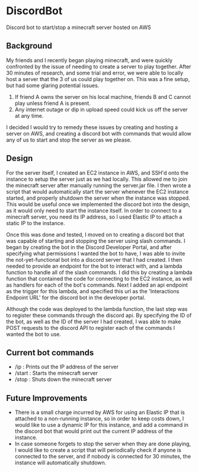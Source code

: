 # DiscordBot
Discord bot to start/stop a minecraft server hosted on AWS

## Background
My friends and I recently began playing minecraft, and were quickly confronted by the issue of needing to create a server to play together.
After 30 minutes of research, and some trial and error, we were able to locally host a server that the 3 of us could play together on.
This was a fine setup, but had some glaring potential issues.
  1. If friend A owns the server on his local machine, friends B and C cannot play unless friend A is present.
  2. Any internet outage or dip in upload speed could kick us off the server at any time.

I decided I would try to remedy these issues by creating and hosting a server on AWS, and creating a discord bot with commands that would allow any of us to start and stop the server as we please.

## Design
For the server itself, I created an EC2 instance in AWS, and SSH'd onto the instance to setup the server just as we had locally. This allowed me to join the minecraft server after manually running the server.jar file.
I then wrote a script that would automatically start the server whenever the EC2 instance started, and properly shutdown the server when the instance was stopped. This would be useful once we implemented the discord bot into the design, as it would only need to start the instance itself.
In order to connect to a minecraft server, you need its IP address, so I used Elastic IP to attach a static IP to the instance.

Once this was done and tested, I moved on to creating a discord bot that was capable of starting and stopping the server using slash commands. I began by creating the bot in the Discord Developer Portal, and after specifying what permissions I wanted the bot to have, I was able to invite the not-yet-functional bot into a discord server that I had created. 
I then needed to provide an endpoint for the bot to interact with, and a lambda function to handle all of the slash commands. I did this by creating a lambda function that contained the code for connecting to the EC2 instance, as well as handlers for each of the bot's commands. Next I added an api endpoint as the trigger for this lambda, and specified this url as the 'Interactions Endpoint URL' for the discord bot in the developer portal.

Although the code was deployed to the lambda function, the last step was to register these commands through the discord api. By specifying the ID of the bot, as well as the ID of the server I had created, I was able to make POST requests to the discord API to register each of the commands I wanted the bot to use.

## Current bot commands
- /ip : Prints out the IP address of the server
- /start : Starts the minecraft server
- /stop : Shuts down the minecraft server

## Future Improvements
- There is a small charge incurred by AWS for using an Elastic IP that is attached to a non-running instance, so in order to keep costs down, I would like to use a dynamic IP for this instance, and add a command in the discord bot that would print out the current IP address of the instance.
- In case someone forgets to stop the server when they are done playing, I would like to create a script that will periodically check if anyone is connected to the server, and if nobody is connected for 30 minutes, the instance will automatically shutdown.
